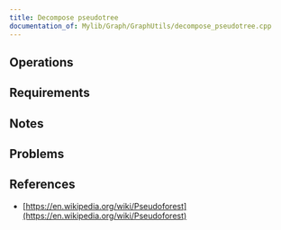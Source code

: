 ```yaml
---
title: Decompose pseudotree
documentation_of: Mylib/Graph/GraphUtils/decompose_pseudotree.cpp
---
```


## Operations

## Requirements

## Notes

## Problems

## References

- [https://en.wikipedia.org/wiki/Pseudoforest](https://en.wikipedia.org/wiki/Pseudoforest)
